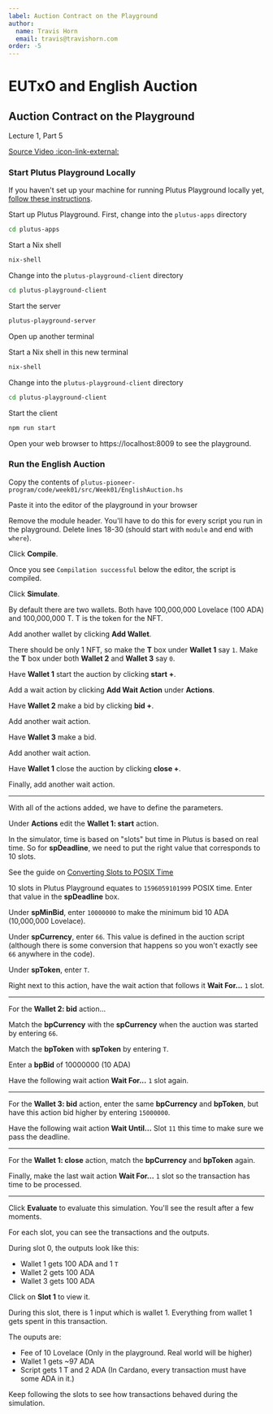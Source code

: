 ```yaml
---
label: Auction Contract on the Playground
author:
  name: Travis Horn
  email: travis@travishorn.com
order: -5
---
```


# EUTxO and English Auction

## Auction Contract on the Playground

Lecture 1, Part 5

[Source Video
:icon-link-external:](https://www.youtube.com/watch?v=K61Si6iQ-Js&list=PLNEK_Ejlx3x2nLM4fAck2JS6KhFQlXq2N&index=5)

### Start Plutus Playground Locally

If you haven't set up your machine for running Plutus Playground locally yet,
[follow these instructions](../../appendix/run-plutus-playground-locally.md).

Start up Plutus Playground. First, change into the `plutus-apps` directory

```bash
cd plutus-apps
```

Start a Nix shell

```bash
nix-shell
```

Change into the `plutus-playground-client` directory

```bash
cd plutus-playground-client
```

Start the server

```bash
plutus-playground-server
```

Open up another terminal

Start a Nix shell in this new terminal

```bash
nix-shell
```

Change into the `plutus-playground-client` directory

```bash
cd plutus-playground-client
```

Start the client

```bash
npm run start
```

Open your web browser to https://localhost:8009 to see the playground.

### Run the English Auction

Copy the contents of
`plutus-pioneer-program/code/week01/src/Week01/EnglishAuction.hs`

Paste it into the editor of the playground in your browser

Remove the module header. You'll have to do this for every script you run in the
playground. Delete lines 18-30 (should start with `module` and end with
`where`).

Click **Compile**.

Once you see `Compilation successful` below the editor, the script is compiled.

Click **Simulate**.

By default there are two wallets. Both have 100,000,000 Lovelace (100 ADA) and
100,000,000 T. T is the token for the NFT.

Add another wallet by clicking **Add Wallet**.

There should be only 1 NFT, so make the **T** box under **Wallet 1** say `1`.
Make the **T** box under both **Wallet 2** and **Wallet 3** say `0`.

Have **Wallet 1** start the auction by clicking **start +**.

Add a wait action by clicking **Add Wait Action** under **Actions**.

Have **Wallet 2** make a bid by clicking **bid +**.

Add another wait action.

Have **Wallet 3** make a bid.

Add another wait action.

Have **Wallet 1** close the auction by clicking **close +**.

Finally, add another wait action.

---

With all of the actions added, we have to define the parameters.

Under **Actions** edit the **Wallet 1: start** action.

In the simulator, time is based on "slots" but time in Plutus is based on real
time. So for **spDeadline**, we need to put the right value that corresponds to
10 slots.

See the guide on [Converting Slots to POSIX
Time](../../appendix/converting-slots-posix-time.md)

10 slots in Plutus Playground equates to `1596059101999` POSIX time. Enter that
value in the **spDeadline** box.

Under **spMinBid**, enter `10000000` to make the minimum bid 10 ADA (10,000,000
Lovelace).

Under **spCurrency**, enter `66`. This value is defined in the auction script
(although there is some conversion that happens so you won't exactly see `66`
anywhere in the code).

Under **spToken**, enter `T`.

Right next to this action, have the wait action that follows it **Wait For...**
`1` slot.

---

For the **Wallet 2: bid** action...

Match the **bpCurrency** with the **spCurrency** when the auction was started by
entering `66`.

Match the **bpToken** with **spToken** by entering `T`.

Enter a **bpBid** of 10000000 (10 ADA)

Have the following wait action **Wait For...** `1` slot again.

---

For the **Wallet 3: bid** action, enter the same **bpCurrency** and **bpToken**,
but have this action bid higher by entering `15000000`.

Have the following wait action **Wait Until...** Slot `11` this time to make
sure we pass the deadline.

---

For the **Wallet 1: close** action, match the **bpCurrency** and **bpToken**
again.

Finally, make the last wait action **Wait For...** `1` slot so the transaction
has time to be processed.

---

Click **Evaluate** to evaluate this simulation. You'll see the result after a
few moments.

For each slot, you can see the transactions and the outputs.

During slot 0, the outputs look like this:

- Wallet 1 gets 100 ADA and 1 `T`
- Wallet 2 gets 100 ADA
- Wallet 3 gets 100 ADA

Click on **Slot 1** to view it.

During this slot, there is 1 input which is wallet 1. Everything from wallet 1
gets spent in this transaction.

The ouputs are:

- Fee of 10 Lovelace (Only in the playground. Real world will be higher)
- Wallet 1 gets ~97 ADA
- Script gets 1 T and 2 ADA (In Cardano, every transaction must have some ADA in
  it.)

Keep following the slots to see how transactions behaved during the simulation.
